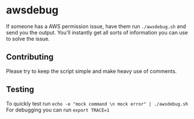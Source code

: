 # awsdebug
If someone has a AWS permission issue, have them run `./awsdebug.sh` and send you the output.
You'll instantly get all sorts of information you can use to solve the issue.


## Contributing
Please try to keep the script simple and make heavy use of comments.
## Testing
To quickly test run `echo -e "mock command \n mock error" | ./awsdebug.sh`
For debugging you can run `export TRACE=1`
